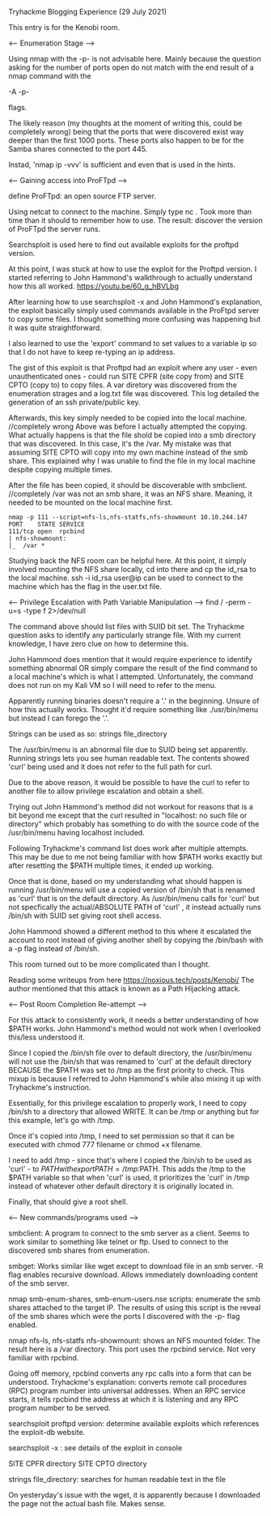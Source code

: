 Tryhackme Blogging Experience (29 July 2021)

This entry is for the Kenobi room.

<-- Enumeration Stage -->

Using nmap with the -p- is not advisable here. Mainly because the question asking for the number of ports open do not match with the end result
of a nmap command with the

-A
-p-

flags.

The likely reason (my thoughts at the moment of writing this, could be completely wrong) being that the ports that were discovered exist way 
deeper than the first 1000 ports. These ports also happen to be for the Samba shares connected to the port 445.

Instad, 'nmap ip -vvv' is sufficient and even that is used in the hints.


<-- Gaining access into ProFTpd -->

define ProFTpd: an open source FTP server.

Using netcat to connect to the machine.
Simply type nc <ip> <port>. Took more than time than it should to remember how to use.
The result: discover the version of ProFTpd the server runs.

Searchsploit is used here to find out available exploits for the proftpd version.

At this point, I was stuck at how to use the exploit for the Proftpd version. I started referring to John Hammond's walkthrough to actually understand how this all worked. https://youtu.be/60_g_hBVLbg

After learning how to use searchsploit -x and John Hammond's explanation, the exploit basically simply used commands available in the ProFtpd server to copy some files.
I thought something more confusing was happening but it was quite straightforward.

I also learned to use the 'export' command to set values to a variable ip so that I do not have to keep re-typing an ip address.

The gist of this exploit is that Proftpd had an exploit where any user - even unauthenticated ones - could run SITE CPFR (site copy from) and SITE CPTO (copy to) to copy files.
A var diretory was discovered from the enumeration strages and a log.txt file was discovered. This log detailed the generation of an ssh private/public key.

Afterwards, this key simply needed to be copied into the local machine. //completely wrong
Above was before I actually attempted the copying. What actually happens is that the file shold be copied into a smb directory that was discovered.
In this case, it's the /var. My mistake was that assuming SITE CPTO will copy into my own machine instead of the smb share. 
This explained why I was unable to find the file in my local machine despite copying multiple times.

After the file has been copied, it should be discoverable with smbclient. //completely 
/var was not an smb share, it was an NFS share. Meaning, it needed to be mounted on the local machine first.

```
nmap -p 111 --script=nfs-ls,nfs-statfs,nfs-showmount 10.10.244.147
PORT    STATE SERVICE
111/tcp open  rpcbind
| nfs-showmount: 
|_  /var *

```
Studying back the NFS room can be helpful here.
At this point, it simply involved mounting the NFS share locally, cd into there and cp the id_rsa to the local machine.
ssh -i id_rsa user@ip can be used to connect to the machine which has the flag in the user.txt file.


<-- Privilege Escalation with Path Variable Manipulation -->
find / -perm -u=s -type f 2>/dev/null

The command above should list files with SUID bit set. 
The Tryhackme question asks to identify any particularly strange file. With my current knowledge, I have zero clue on how to determine this.

John Hammond does mention that it would require experience to identify something abnormal OR simply compare the result of the find command to a local machine's which is what I attempted. Unfortunately, the command does not run on my Kali VM so I will need to refer to the menu.

Apparently running binaries doesn't require a '.' in the beginning. Unsure of how this actually works. Thought it'd require something like ./usr/bin/menu but instead I can forego the '.'.

Strings can be used as so:
strings file_directory

The /usr/bin/menu is an abnormal file due to SUID being set apparently. Running strings lets you see human readable text. The contents showed 'curl' being used and it does not refer to the full path for curl.

Due to the above reason, it would be possible to have the curl to refer to another file to allow privilege escalation and obtain a shell.

Trying out John Hammond's method did not workout for reasons that is a bit beyond me except that the curl resulted in "localhost: no such file or directory" which probably has something to do with the source code of the /usr/bin/menu having localhost included.

Following Tryhackme's command list does work after multiple attempts. This may be due to me not being familiar with how $PATH works exactly but after resetting the $PATH multiple times, it ended up working.

Once that is done, based on my understanding what should happen is running /usr/bin/menu will use a copied version of /bin/sh that is renamed as 'curl' that is on the default directory. As /usr/bin/menu calls for 'curl' but not specfically the actual/ABSOLUTE PATH of 'curl' , it instead actually runs /bin/sh with SUID set giving root shell access.

John Hammond showed a different method to this where it escalated the account to root instead of giving another shell by copying the /bin/bash with a -p flag instead of /bin/sh. 

This room turned out to be more complicated than I thought.

Reading some writeups from here https://noxious.tech/posts/Kenobi/
The author mentioned that this attack is known as a Path Hijacking attack.

<-- Post Room Completion Re-attempt -->

For this attack to consistently work, it needs a better understanding of how $PATH works. John Hammond's method would not work when I overlooked this/less understood it.

Since I copied the /bin/sh file over to default directory, the /usr/bin/menu will not use the /bin/sh that was renamed to 'curl' at the default directory BECAUSE the $PATH was set to /tmp as the first priority to check. This mixup is because I referred to John Hammond's while also mixing it up with Tryhackme's instruction.

Essentially, for this privilege escalation to properly work, I need to copy /bin/sh to a directory that allowed WRITE. It can be /tmp or anything but for this example, let's go with /tmp.

Once it's copied into /tmp, I need to set permission so that it can be executed with chmod 777 filename or chmod +x filename.

I need to add /tmp - since that's where I copied the /bin/sh to be used as 'curl' - to $PATH with export PATH=/tmp:$PATH. This adds the /tmp to the $PATH variable so that when 'curl' is used, it prioritizes the 'curl' in /tmp instead of whatever other default directory it is originally located in.

Finally, that should give a root shell.



<-- New commands/programs used -->

smbclient: A program to connect to the smb server as a client.  Seems to work similar to something like telnet or ftp. Used to connect to the discovered smb shares from enumeration.

smbget: Works similar like wget except to download file in an smb server. -R flag enables recursive download. Allows immediately downloading content of the smb server.

nmap smb-enum-shares, smb-enum-users.nse scripts: enumerate the smb shares attached to the target IP. The results of using this script is the reveal of the smb shares
which were the ports I discovered with the -p- flag enabled.

nmap nfs-ls, nfs-statfs nfs-showmount: shows an NFS mounted folder. The result here is a /var directory. This port uses the rpcbind service. Not very familiar with rpcbind.

Going off memory, rpcbind converts any rpc calls into a form that can be understood.
Tryhackme's explanation: converts remote call procedures (RPC) program number into universal addresses. When an RPC service starts,
it tells rpcbind the address at which it is listening and any RPC program number to be served.

searchsploit proftpd version: determine available exploits which references the exploit-db website.

searchsploit -x <file-path>: see details of the exploit in console

SITE CPFR directory
SITE CPTO directory

strings file_directory: searches for human readable text in the file

On yesteryday's issue with the wget, it is apparently because I downloaded the page not the actual bash file. Makes sense.